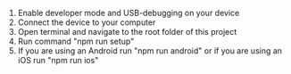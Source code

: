 1. Enable developer mode and USB-debugging on your device
2. Connect the device to your computer
3. Open terminal and navigate to the root folder of this project
4. Run command "npm run setup"
5. If you are using an Android run "npm run android" or if you are using an iOS run "npm run ios"